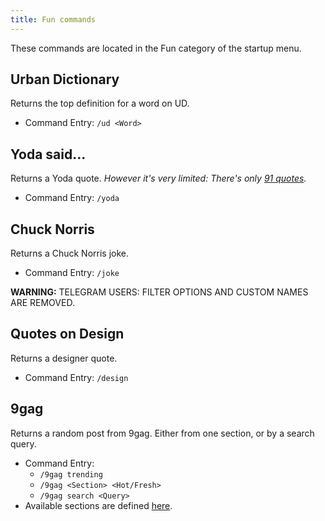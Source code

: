 ```yaml
---
title: Fun commands
---
```


These commands are located in the Fun category of the startup menu.

## Urban Dictionary
Returns the top definition for a word on UD.
* Command Entry: `/ud <Word>`

## Yoda said...
Returns a Yoda quote. _However it's very limited: There's only [91 quotes](https://github.com/hemanth/node-yoda-said)._
* Command Entry: `/yoda`

## Chuck Norris
Returns a Chuck Norris joke.
* Command Entry: `/joke`

**WARNING:** TELEGRAM USERS: FILTER OPTIONS AND CUSTOM NAMES ARE REMOVED.

## Quotes on Design
Returns a designer quote.
* Command Entry: `/design`

## 9gag
Returns a random post from 9gag. Either from one section, or by a search query.

* Command Entry:
  * `/9gag trending`
  * `/9gag <Section> <Hot/Fresh>`
  * `/9gag search <Query>`
* Available sections are defined [here](https://github.com/austinhuang0131/metagon/blob/master/index.js#L21).
